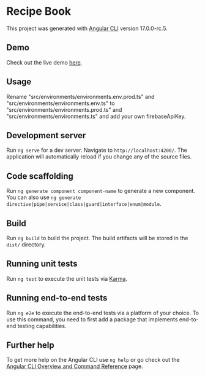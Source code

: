 # Recipe Book

This project was generated with [Angular CLI](https://github.com/angular/angular-cli) version 17.0.0-rc.5.

## Demo

Check out the live demo [here](https://ng-recipe-book-4db5e.web.app).

## Usage

Rename "src/environments/environments.env.prod.ts" and "src/environments/environments.env.ts" to "src/environments/environments.prod.ts" and "src/environments/environments.ts" and add your own firebaseApiKey.

## Development server

Run `ng serve` for a dev server. Navigate to `http://localhost:4200/`. The application will automatically reload if you change any of the source files.

## Code scaffolding

Run `ng generate component component-name` to generate a new component. You can also use `ng generate directive|pipe|service|class|guard|interface|enum|module`.

## Build

Run `ng build` to build the project. The build artifacts will be stored in the `dist/` directory.

## Running unit tests

Run `ng test` to execute the unit tests via [Karma](https://karma-runner.github.io).

## Running end-to-end tests

Run `ng e2e` to execute the end-to-end tests via a platform of your choice. To use this command, you need to first add a package that implements end-to-end testing capabilities.

## Further help

To get more help on the Angular CLI use `ng help` or go check out the [Angular CLI Overview and Command Reference](https://angular.io/cli) page.
